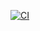 [![CI](https://github.com/WebtechnologienProject/webtech-todoapp/actions/workflows/tests.yml/badge.svg)](https://github.com/WebtechnologienProject/webtech-todoapp/actions/workflows/tests.yml)

